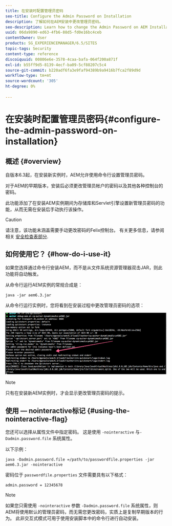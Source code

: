 ```yaml
---
title: 在安装时配置管理员密码
seo-title: Configure the Admin Password on Installation
description: 了解如何在AEM安装中更改管理员密码。
seo-description: Learn how to change the Admin Password on AEM Installation.
uuid: 06da9890-ed63-4fb6-88d5-fd0e16bc4ceb
contentOwner: User
products: SG_EXPERIENCEMANAGER/6.5/SITES
topic-tags: Security
content-type: reference
discoiquuid: 00806e6e-3578-4caa-bafa-064f200a871f
exl-id: b55ff9d5-8139-4ecf-ba09-5cf88207c5c4
source-git-commit: b220adf6fa3e9faf94389b9a9416b7fca2f89d9d
workflow-type: tm+mt
source-wordcount: '305'
ht-degree: 0%

---
```


# 在安装时配置管理员密码{#configure-the-admin-password-on-installation}

## 概述 {#overview}

自版本6.3起，在安装新实例时，AEM允许使用命令行设置管理员密码。

对于AEM的早期版本，安装后必须更改管理员帐户的密码以及其他各种控制台的密码。

此功能添加了在安装AEM实例期间为存储库和Servlet引擎设置新管理员密码的功能，从而无需在安装后手动执行该操作。

>[!CAUTION]
>
>请注意，该功能未涵盖需要手动更改密码的Felix控制台。 有关更多信息，请参阅相关 [安全检查表部分](/help/sites-administering/security-checklist.md#change-default-passwords-for-the-aem-and-osgi-console-admin-accounts).

## 如何使用它？ {#how-do-i-use-it}

如果您选择通过命令行安装AEM，而不是从文件系统资源管理器双击JAR，则此功能将自动触发。

从命令行运行AEM实例的常规合成是：

```shell
java -jar aem6.3.jar
```

从命令行运行实例时，您将看到在安装过程中更改管理员密码的选项：

![chlimage_1-116](assets/chlimage_1-116a.png)

>[!NOTE]
>
>只有在安装新AEM实例时，才会显示更改管理员密码的提示。

## 使用 — nointeractive标记 {#using-the-nointeractive-flag}

您还可以选择从属性文件中指定密码。 这是使用 `-nointeractive` 与`-Dadmin.password.file` 系统属性。

以下示例：

```shell
java -Dadmin.password.file =/path/to/passwordfile.properties -jar aem6.3.jar -nointeractive
```

密码位于 `passwordfile.properties` 文件需要具有以下格式：

```xml
admin.password = 12345678
```

>[!NOTE]
>
>如果您只需使用 `-nointeractive` 参数 `-Dadmin.password.file` 系统属性，则AEM将使用默认的管理员密码，而无需您更改密码，实质上是复制早期版本的行为。 此非交互式模式可用于使用安装脚本中的命令行进行自动安装。
